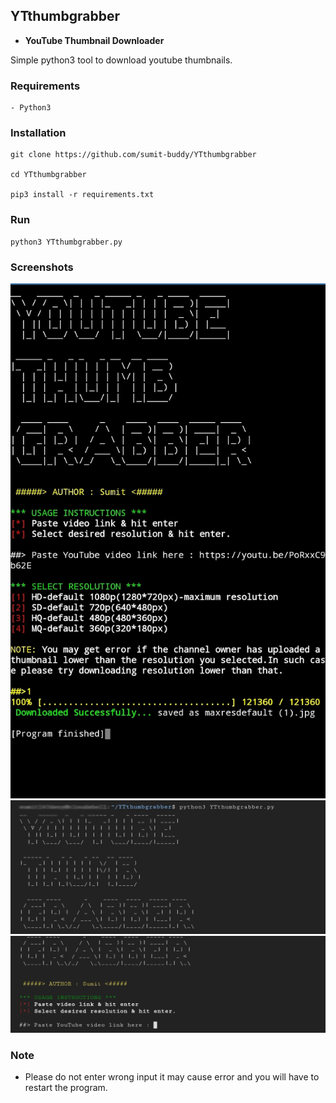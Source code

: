 ## YTthumbgrabber
- <strong>YouTube Thumbnail Downloader</strong>

Simple python3 tool to download youtube thumbnails.

### Requirements
```
- Python3
```

### Installation 
```
git clone https://github.com/sumit-buddy/YTthumbgrabber

cd YTthumbgrabber

pip3 install -r requirements.txt
```

### Run
```
python3 YTthumbgrabber.py
```

### Screenshots
![youtube thumbnail downloader](https://github.com/sumit-buddy/YTthumbgrabber/blob/master/photo-sample.jpg)
![youtube thumbnail downloader](https://github.com/sumit-buddy/YTthumbgrabber/blob/master/scrshot_1.jpg)
![youtube thumbnail downloader](https://github.com/sumit-buddy/YTthumbgrabber/blob/master/scrshot_2.jpg)

### Note
- Please do not enter wrong input it may cause error and you will have to restart the program.


